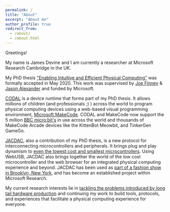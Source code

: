 ```yaml
---
permalink: /
title: "About"
excerpt: "About me"
author_profile: true
redirect_from:
  - /about/
  - /about.html
---
```


Greetings!

My name is James Devine and I am currently a researcher at Microsoft Research Cambridge in the UK.

My PhD thesis ["Enabling Intuitive and Efficient Physical Computing"](https://eprints.lancs.ac.uk/id/eprint/147404/) was formally accepted in May 2020. This work was supervised by [Joe Finney](https://www.lancaster.ac.uk/scc/about-us/people/joe-finney) & [Jason Alexander](http://www.jasonalexander.kiwi) and funded by Microsoft.

[CODAL](https://github.com/lancaster-university/codal) is a device runtime that forms part of my PhD thesis. It allows millions of children (and professionals ;) ) across the world to program physical computing devices using a web-based visual programming environment, [Microsoft MakeCode](https://makecode.com). CODAL and MakeCode now support the 5 million [BBC micro:bit's](https://microbit.org) in use across the world and thousands of MakeCode Arcade devices like the KittenBot Meowbit, and TinkerGen GameGo.

[JACDAC](https://aka.ms/jacdac), also a contribution of my PhD thesis, is a new protocol for interconnecting microcontrollers and peripherals. It brings plug and play dynamism to [even the lowest cost and smallest microcontrollers](https://github.com/microsoft/jacdac-padauk). Using WebUSB, JACDAC also brings together the world of the low cost microcontroller and the web browser for an integrated physical computing experience and beyond. JACDAC has been used as [part of a fashion show in Brooklyn, New York](https://www.microsoft.com/en-us/research/blog/fashion-forward-researchers-designers-debut-new-tech-on-new-york-city-runway/), and has become an established project within Microsoft Research.

My current research interests lie in [tackling the problems introduced by long tail hardware production](https://www.microsoft.com/en-us/research/project/long-tail-hardware/) and continuing my work to build tools, protocols, and experiences that facilitate a physical computing experience for everyone.

